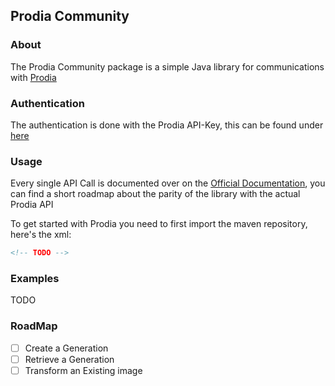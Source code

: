 ## Prodia Community

### About
The Prodia Community package is a simple Java library for communications with [Prodia](https://prodia.com/)

### Authentication
The authentication is done with the Prodia API-Key, this can be found under [here](https://app.prodia.com/api)

### Usage
Every single API Call is documented over on the [Official Documentation](https://docs.prodia.com/), you can find a
short roadmap about the parity of the library with the actual Prodia API

To get started with Prodia you need to first import the maven repository, here's the xml:
```xml
<!-- TODO -->
```

### Examples
TODO

### RoadMap
- [ ] Create a Generation
- [ ] Retrieve a Generation
- [ ] Transform an Existing image
